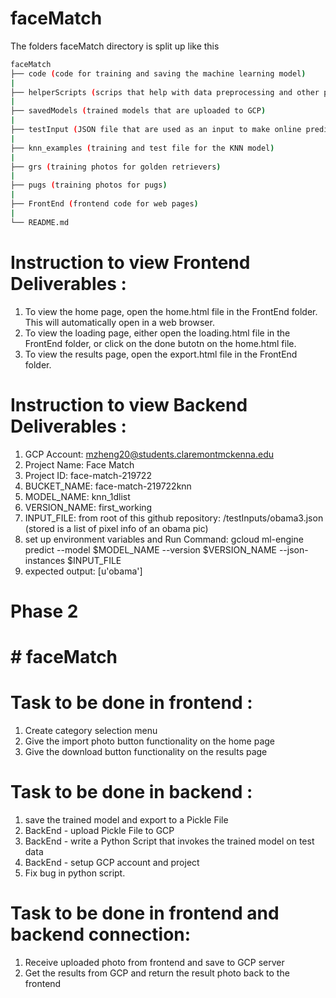# faceMatch

The folders faceMatch directory is split up like this

```bash
faceMatch
├── code (code for training and saving the machine learning model)
|
├── helperScripts (scrips that help with data preprocessing and other purposes)
|
├── savedModels (trained models that are uploaded to GCP)
|
├── testInput (JSON file that are used as an input to make online predictions in GCP)
|
├── knn_examples (training and test file for the KNN model)
|
├── grs (training photos for golden retrievers)
|
├── pugs (training photos for pugs)
|
├── FrontEnd (frontend code for web pages)
|
└── README.md
```
# Instruction to view Frontend Deliverables :
  1) To view the home page, open the home.html file in the FrontEnd folder. This will automatically open in a web browser.
  2) To view the loading page, either open the loading.html file in the FrontEnd folder, or click on the done butotn on the home.html file.
  3) To view the results page, open the export.html file in the FrontEnd folder.

# Instruction to view Backend Deliverables :
  1) GCP Account: mzheng20@students.claremontmckenna.edu
  2) Project Name: Face Match
  3) Project ID: face-match-219722
  4) BUCKET_NAME: face-match-219722knn
  5) MODEL_NAME: knn_1dlist
  6) VERSION_NAME: first_working
  7) INPUT_FILE: from root of this github repository: /testInputs/obama3.json  (stored is a list of pixel info of an obama pic)
  9) set up environment variables and Run Command: gcloud ml-engine predict --model $MODEL_NAME --version $VERSION_NAME --json-instances $INPUT_FILE
  10) expected output: [u'obama']

# Phase 2
# # faceMatch
# Task to be done in frontend :
  1) Create category selection menu 
  2) Give the import photo button functionality on the home page
  3) Give the download button functionality on the results page

# Task to be done in backend :
  1) save the trained model and export to a Pickle File
  2) BackEnd - upload Pickle File to GCP
  3) BackEnd - write a Python Script that invokes the trained model on test data
  4) BackEnd - setup GCP account and project
  5) Fix bug in python script. 

# Task to be done in frontend and backend connection:
  1) Receive uploaded photo from frontend and save to GCP server
  2) Get the results from GCP and return the result photo back to the frontend
  
